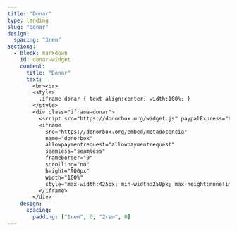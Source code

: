 ```yaml
---
title: "Donar"
type: landing
slug: "donar"
design:
  spacing: "3rem"
sections:
  - block: markdown
    id: donar-widget
    content:
      title: "Donar"
      text: |
        <br><br>
        <style>
          .iframe-donar { text-align:center; width:100%; }
        </style>
        <div class="iframe-donar">
          <script src="https://donorbox.org/widget.js" paypalExpress="true"></script>
          <iframe
            src="https://donorbox.org/embed/metadocencia"
            name="donorbox"
            allowpaymentrequest="allowpaymentrequest"
            seamless="seamless"
            frameborder="0"
            scrolling="no"
            height="900px"
            width="100%"
            style="max-width:425px; min-width:250px; max-height:none!important;">
          </iframe>
        </div>
    design:
      spacing:
        padding: ["1rem", 0, "2rem", 0]
---
```


